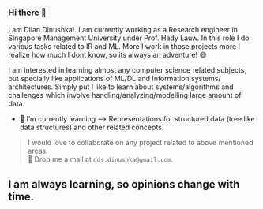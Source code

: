 ### Hi there 👋

I am Dilan Dinushka!. I am currently working as a Research engineer in Singapore Management University under Prof. Hady Lauw. In this role I do various tasks related to IR and ML. More I work in those projects more I realize how much I dont know, so its always an adventure! 😅

I am interested in learning almost any computer science related subjects, but specially like applications of ML/DL and Information systems/ architectures. Simply put I like to learn about systems/algorithms and challenges which involve handling/analyzing/modelling large amount of data.


<!-- - 🔭 I’m currently working on --> 
- 🌱 I’m currently learning --> Representations for structured data (tree like data structures) and other related concepts.
<!-- 💬 Ask me about ...
- 📫 How to reach me: ...
- 😄 Pronouns: ...  -->

>  I would love to collaborate on any project related to above mentioned areas. <br>
>  👯 Drop me a mail at `dds.dinushka@gmail.com`.

## **I am always learning, so opinions change with time.**
